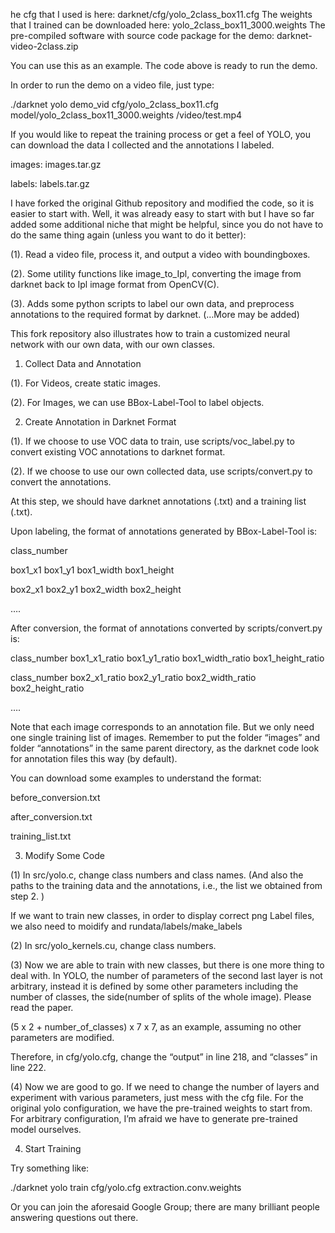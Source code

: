 he cfg that I used is here: darknet/cfg/yolo_2class_box11.cfg
The weights that I trained can be downloaded here: yolo_2class_box11_3000.weights
The pre-compiled software with source code package for the demo: darknet-video-2class.zip

You can use this as an example. The code above is ready to run the demo.

In order to run the demo on a video file, just type:

./darknet yolo demo_vid cfg/yolo_2class_box11.cfg model/yolo_2class_box11_3000.weights /video/test.mp4

If you would like to repeat the training process or get a feel of YOLO, you can download the data I collected and the annotations I labeled.

images: images.tar.gz

labels: labels.tar.gz

I have forked the original Github repository and modified the code, so it is easier to start with. Well, it was already easy to start with but I have so far added some additional niche that might be helpful, since you do not have to do the same thing again (unless you want to do it better):

(1). Read a video file, process it, and output a video with boundingboxes.

(2). Some utility functions like image_to_Ipl, converting the image from darknet back to Ipl image format from OpenCV(C).

(3). Adds some python scripts to label our own data, and preprocess annotations to the required format by darknet.
(…More may be added)

This fork repository also illustrates how to train a customized neural network with our own data, with our own classes.

1. Collect Data and Annotation

(1). For Videos, create static images.

(2). For Images, we can use BBox-Label-Tool to label objects.

2. Create Annotation in Darknet Format

(1). If we choose to use VOC data to train, use scripts/voc_label.py to convert existing VOC annotations to darknet format.

(2). If we choose to use our own collected data, use scripts/convert.py to convert the annotations.

At this step, we should have darknet annotations (.txt) and a training list (.txt).

Upon labeling, the format of annotations generated by BBox-Label-Tool is:

class_number

box1_x1 box1_y1 box1_width box1_height

box2_x1 box2_y1 box2_width box2_height

….

After conversion, the format of annotations converted by scripts/convert.py is:

class_number box1_x1_ratio box1_y1_ratio box1_width_ratio box1_height_ratio

class_number box2_x1_ratio box2_y1_ratio box2_width_ratio box2_height_ratio

….

Note that each image corresponds to an annotation file. But we only need one single training list of images. Remember to put the folder “images” and folder “annotations” in the same parent directory, as the darknet code look for annotation files this way (by default).

You can download some examples to understand the format:

before_conversion.txt

after_conversion.txt

training_list.txt

3. Modify Some Code

(1) In src/yolo.c, change class numbers and class names. (And also the paths to the training data and the annotations, i.e., the list we obtained from step 2. )

If we want to train new classes, in order to display correct png Label files, we also need to moidify and rundata/labels/make_labels

(2) In src/yolo_kernels.cu, change class numbers.

(3) Now we are able to train with new classes, but there is one more thing to deal with. In YOLO, the number of parameters of the second last layer is not arbitrary, instead it is defined by some other parameters including the number of classes, the side(number of splits of the whole image). Please read the paper.

(5 x 2 + number_of_classes) x 7 x 7, as an example, assuming no other parameters are modified.

Therefore, in cfg/yolo.cfg, change the “output” in line 218, and “classes” in line 222.

(4) Now we are good to go. If we need to change the number of layers and experiment with various parameters, just mess with the cfg file. For the original yolo configuration, we have the pre-trained weights to start from. For arbitrary configuration, I’m afraid we have to generate pre-trained model ourselves.

4. Start Training

Try something like:

./darknet yolo train cfg/yolo.cfg extraction.conv.weights

Or you can join the aforesaid Google Group; there are many brilliant people answering questions out there.

